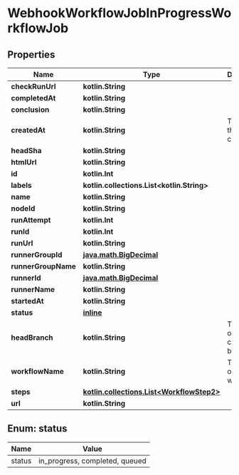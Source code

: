 
# WebhookWorkflowJobInProgressWorkflowJob

## Properties
Name | Type | Description | Notes
------------ | ------------- | ------------- | -------------
**checkRunUrl** | **kotlin.String** |  | 
**completedAt** | **kotlin.String** |  | 
**conclusion** | **kotlin.String** |  | 
**createdAt** | **kotlin.String** | The time that the job created. | 
**headSha** | **kotlin.String** |  | 
**htmlUrl** | **kotlin.String** |  | 
**id** | **kotlin.Int** |  | 
**labels** | **kotlin.collections.List&lt;kotlin.String&gt;** |  | 
**name** | **kotlin.String** |  | 
**nodeId** | **kotlin.String** |  | 
**runAttempt** | **kotlin.Int** |  | 
**runId** | **kotlin.Int** |  | 
**runUrl** | **kotlin.String** |  | 
**runnerGroupId** | [**java.math.BigDecimal**](java.math.BigDecimal.md) |  | 
**runnerGroupName** | **kotlin.String** |  | 
**runnerId** | [**java.math.BigDecimal**](java.math.BigDecimal.md) |  | 
**runnerName** | **kotlin.String** |  | 
**startedAt** | **kotlin.String** |  | 
**status** | [**inline**](#Status) |  | 
**headBranch** | **kotlin.String** | The name of the current branch. | 
**workflowName** | **kotlin.String** | The name of the workflow. | 
**steps** | [**kotlin.collections.List&lt;WorkflowStep2&gt;**](WorkflowStep2.md) |  | 
**url** | **kotlin.String** |  | 


<a id="Status"></a>
## Enum: status
Name | Value
---- | -----
status | in_progress, completed, queued



